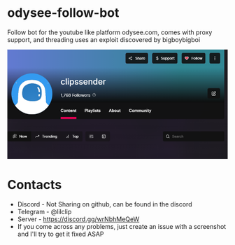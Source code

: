 # odysee-follow-bot
Follow bot for the youtube like platform odysee.com, comes with proxy support, and threading uses an exploit discovered by bigboybigboi

![](./clips.png)

# Contacts
* Discord - Not Sharing on github, can be found in the discord
* Telegram - @lilclip
* Server - https://discord.gg/wrNbhMeQeW
* If you come across any problems, just create an issue with a screenshot and I'll try to get it fixed ASAP
